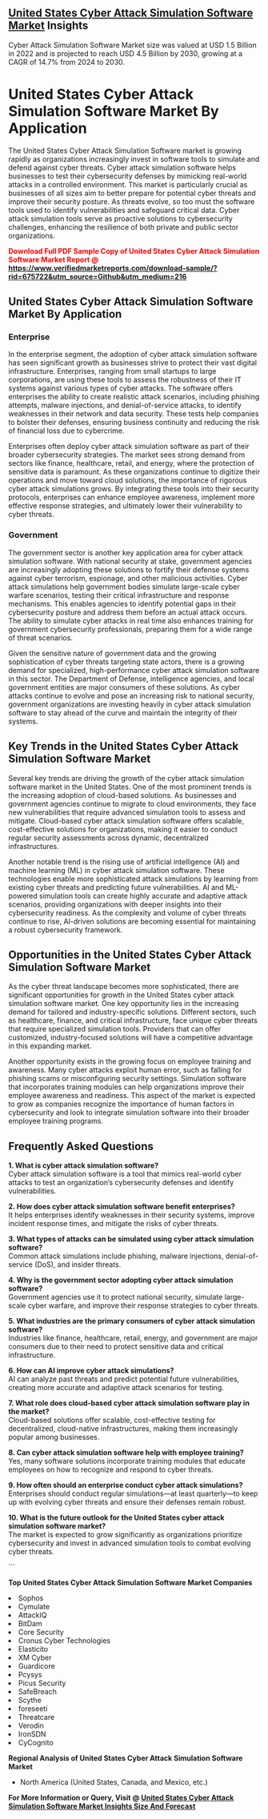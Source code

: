 <h2><a href="https://www.verifiedmarketreports.com/download-sample/?rid=675722&amp;utm_source=Github&amp;utm_medium=216" target="_blank">United States Cyber Attack Simulation Software Market</a> Insights</h2><p>Cyber Attack Simulation Software Market size was valued at USD 1.5 Billion in 2022 and is projected to reach USD 4.5 Billion by 2030, growing at a CAGR of 14.7% from 2024 to 2030.</p><p><h1>United States Cyber Attack Simulation Software Market By Application</h1><p>The United States Cyber Attack Simulation Software market is growing rapidly as organizations increasingly invest in software tools to simulate and defend against cyber threats. Cyber attack simulation software helps businesses to test their cybersecurity defenses by mimicking real-world attacks in a controlled environment. This market is particularly crucial as businesses of all sizes aim to better prepare for potential cyber threats and improve their security posture. As threats evolve, so too must the software tools used to identify vulnerabilities and safeguard critical data. Cyber attack simulation tools serve as proactive solutions to cybersecurity challenges, enhancing the resilience of both private and public sector organizations. <strong><p><span class=""><span style="color: #ff0000;"><strong>Download Full PDF Sample Copy of United States Cyber Attack Simulation Software Market Report</strong> @ </span><a href="https://www.verifiedmarketreports.com/download-sample/?rid=675722&amp;utm_source=Github&amp;utm_medium=216" target="_blank">https://www.verifiedmarketreports.com/download-sample/?rid=675722&amp;utm_source=Github&amp;utm_medium=216</a></span></p></strong></p><h2>United States Cyber Attack Simulation Software Market By Application</h2><h3>Enterprise</h3><p>In the enterprise segment, the adoption of cyber attack simulation software has seen significant growth as businesses strive to protect their vast digital infrastructure. Enterprises, ranging from small startups to large corporations, are using these tools to assess the robustness of their IT systems against various types of cyber attacks. The software offers enterprises the ability to create realistic attack scenarios, including phishing attempts, malware injections, and denial-of-service attacks, to identify weaknesses in their network and data security. These tests help companies to bolster their defenses, ensuring business continuity and reducing the risk of financial loss due to cybercrime.</p><p>Enterprises often deploy cyber attack simulation software as part of their broader cybersecurity strategies. The market sees strong demand from sectors like finance, healthcare, retail, and energy, where the protection of sensitive data is paramount. As these organizations continue to digitize their operations and move toward cloud solutions, the importance of rigorous cyber attack simulations grows. By integrating these tools into their security protocols, enterprises can enhance employee awareness, implement more effective response strategies, and ultimately lower their vulnerability to cyber threats.</p><h3>Government</h3><p>The government sector is another key application area for cyber attack simulation software. With national security at stake, government agencies are increasingly adopting these solutions to fortify their defense systems against cyber terrorism, espionage, and other malicious activities. Cyber attack simulations help government bodies simulate large-scale cyber warfare scenarios, testing their critical infrastructure and response mechanisms. This enables agencies to identify potential gaps in their cybersecurity posture and address them before an actual attack occurs. The ability to simulate cyber attacks in real time also enhances training for government cybersecurity professionals, preparing them for a wide range of threat scenarios.</p><p>Given the sensitive nature of government data and the growing sophistication of cyber threats targeting state actors, there is a growing demand for specialized, high-performance cyber attack simulation software in this sector. The Department of Defense, intelligence agencies, and local government entities are major consumers of these solutions. As cyber attacks continue to evolve and pose an increasing risk to national security, government organizations are investing heavily in cyber attack simulation software to stay ahead of the curve and maintain the integrity of their systems.</p><h2>Key Trends in the United States Cyber Attack Simulation Software Market</h2><p>Several key trends are driving the growth of the cyber attack simulation software market in the United States. One of the most prominent trends is the increasing adoption of cloud-based solutions. As businesses and government agencies continue to migrate to cloud environments, they face new vulnerabilities that require advanced simulation tools to assess and mitigate. Cloud-based cyber attack simulation software offers scalable, cost-effective solutions for organizations, making it easier to conduct regular security assessments across dynamic, decentralized infrastructures.</p><p>Another notable trend is the rising use of artificial intelligence (AI) and machine learning (ML) in cyber attack simulation software. These technologies enable more sophisticated attack simulations by learning from existing cyber threats and predicting future vulnerabilities. AI and ML-powered simulation tools can create highly accurate and adaptive attack scenarios, providing organizations with deeper insights into their cybersecurity readiness. As the complexity and volume of cyber threats continue to rise, AI-driven solutions are becoming essential for maintaining a robust cybersecurity framework.</p><h2>Opportunities in the United States Cyber Attack Simulation Software Market</h2><p>As the cyber threat landscape becomes more sophisticated, there are significant opportunities for growth in the United States cyber attack simulation software market. One key opportunity lies in the increasing demand for tailored and industry-specific solutions. Different sectors, such as healthcare, finance, and critical infrastructure, face unique cyber threats that require specialized simulation tools. Providers that can offer customized, industry-focused solutions will have a competitive advantage in this expanding market.</p><p>Another opportunity exists in the growing focus on employee training and awareness. Many cyber attacks exploit human error, such as falling for phishing scams or misconfiguring security settings. Simulation software that incorporates training modules can help organizations improve their employee awareness and readiness. This aspect of the market is expected to grow as companies recognize the importance of human factors in cybersecurity and look to integrate simulation software into their broader employee training programs.</p><h2>Frequently Asked Questions</h2><p><strong>1. What is cyber attack simulation software?</strong><br>Cyber attack simulation software is a tool that mimics real-world cyber attacks to test an organization’s cybersecurity defenses and identify vulnerabilities.</p><p><strong>2. How does cyber attack simulation software benefit enterprises?</strong><br>It helps enterprises identify weaknesses in their security systems, improve incident response times, and mitigate the risks of cyber threats.</p><p><strong>3. What types of attacks can be simulated using cyber attack simulation software?</strong><br>Common attack simulations include phishing, malware injections, denial-of-service (DoS), and insider threats.</p><p><strong>4. Why is the government sector adopting cyber attack simulation software?</strong><br>Government agencies use it to protect national security, simulate large-scale cyber warfare, and improve their response strategies to cyber threats.</p><p><strong>5. What industries are the primary consumers of cyber attack simulation software?</strong><br>Industries like finance, healthcare, retail, energy, and government are major consumers due to their need to protect sensitive data and critical infrastructure.</p><p><strong>6. How can AI improve cyber attack simulations?</strong><br>AI can analyze past threats and predict potential future vulnerabilities, creating more accurate and adaptive attack scenarios for testing.</p><p><strong>7. What role does cloud-based cyber attack simulation software play in the market?</strong><br>Cloud-based solutions offer scalable, cost-effective testing for decentralized, cloud-native infrastructures, making them increasingly popular among businesses.</p><p><strong>8. Can cyber attack simulation software help with employee training?</strong><br>Yes, many software solutions incorporate training modules that educate employees on how to recognize and respond to cyber threats.</p><p><strong>9. How often should an enterprise conduct cyber attack simulations?</strong><br>Enterprises should conduct regular simulations—at least quarterly—to keep up with evolving cyber threats and ensure their defenses remain robust.</p><p><strong>10. What is the future outlook for the United States cyber attack simulation software market?</strong><br>The market is expected to grow significantly as organizations prioritize cybersecurity and invest in advanced simulation tools to combat evolving cyber threats.</p>```</p><p><strong>Top United States Cyber Attack Simulation Software Market Companies</strong></p><div data-test-id=""><p><li>Sophos</li><li> Cymulate</li><li> AttackIQ</li><li> BitDam</li><li> Core Security</li><li> Cronus Cyber Technologies</li><li> Elasticito</li><li> XM Cyber</li><li> Guardicore</li><li> Pcysys</li><li> Picus Security</li><li> SafeBreach</li><li> Scythe</li><li> foreseeti</li><li> Threatcare</li><li> Verodin</li><li> IronSDN</li><li> CyCognito</li></p><div><strong>Regional Analysis of&nbsp;United States Cyber Attack Simulation Software Market</strong></div><ul><li dir="ltr"><p dir="ltr">North America&nbsp;(United States, Canada, and Mexico, etc.)</p></li></ul><p><strong>For More Information or Query, Visit @&nbsp;</strong><strong><a href="https://www.verifiedmarketreports.com/product/cyber-attack-simulation-software-market/?utm_source=Github&amp;utm_medium=216" target="_blank">United States Cyber Attack Simulation Software Market Insights Size And Forecast</a></strong></p></div>
